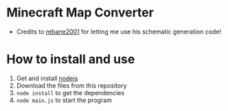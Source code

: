 # Minecraft Map Converter
- Credits to [rebane2001](https://github.com/rebane2001/mapartcraft) for letting me use his schematic generation code!

# How to install and use
1. Get and install [nodejs](http://nodejs.org/)
2. Download the files from this repository
3. `node install` to get the dependencies
4. `node main.js` to start the program

